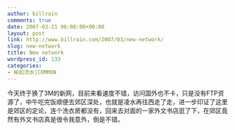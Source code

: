 ```yaml
---
author: billrain
comments: true
date: 2007-03-21 06:08:00+00:00
layout: post
link: http://www.billrain.com/2007/03/new-network/
slug: new-network
title: New network
wordpress_id: 133
categories:
- 帐如流水|COMMON
---
```


今天终于换了3M的新网，目前来看速度不错，访问国外也不卡，只是没有FTP资源了，中午吃完饭顺便去郊区深处，也就是凌水再往西走了走，进一步印证了这里是郊区的定论，连个洗衣房都没有，回来去对面的一家外文书店逛了下，在郊区竟然有外文书店真是很令我意外，倒是不错。  

